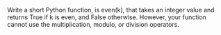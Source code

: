 Write a short Python function, is even(k), that takes an integer value and
returns True if k is even, and False otherwise. However, your function
cannot use the multiplication, modulo, or division operators.